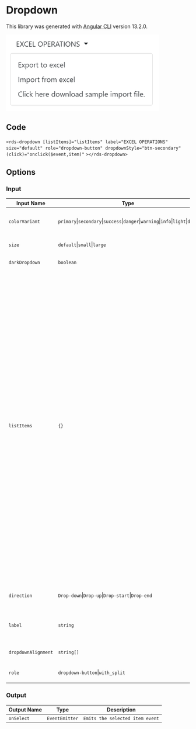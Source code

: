 # Dropdown

This library was generated with [Angular CLI](https://github.com/angular/angular-cli) version 13.2.0.
<p align="left">
<img src="../../assets/DropDownModel.png" alt="Dropdown"/>
<p/>

## Code
`<rds-dropdown [listItems]="listItems" label="EXCEL OPERATIONS" size="default" role="dropdown-button" dropdownStyle="btn-secondary"(click)="onclick($event,item)"`
`></rds-dropdown>`

## Options
### Input
<!-- prettier-ignore -->
| Input Name                  | Type                             |Example| Description                                                                  |
| --------------------------- | -------------------------------- |------------| ---------------------------------------------------------------------------- |
| `colorVariant`                | `primary`\|`secondary`\|`success`\|`danger`\|`warning`\|`info`\|`light`\|`dark`|"danger"|For specifing the color of dropdown    |
| `size`                | `default`\|`small`\|`large`                           |"small"   |Specify the size of the dropdown
| `darkDropdown`        | `boolean`                            |"false"|Specify dark mode  |
| `listItems`           | `{}`                          | `[ { value: 'Export to excel', some: 'value', id: 1, href: '', icon: 'circle', iconWidth: '20px', iconHeight: '20px', color: 'primary' }, { value: 'Import from excel', some: 'value', id: 2, href: '', icon: 'download-collected-data', iconWidth: '20px', iconHeight: '20px', color: 'primary' }, { value: 'Click here download sample import file.', some: 'value', id: 3, href: '', icon: '', iconWidth: '', iconHeight: '', color: 'primary' }, ]` |Specify the dropdown items |
| `direction`                | `Drop-down`\|`Drop-up`\|`Drop-start`\|`Drop-end`    |"Drop-down"   |Specify the position of dropdown list
| `label`                | `string`      |"A simple primary alert—check it out!"|For Adding the label for the alert       |
| `dropdownAlignment`      | `string[]`        |`[]`| specify dropdown alignment
| `role`             | `dropdown-button`\|`with_split`                 |"dropdown-button"   |Specify the type of the dropdown

### Output
| Output Name                 | Type          | Description                     |      
| --------------------------- | --------------|------------------|
| `onSelect`                 |  `EventEmitter`  | `Emits the selected item event`

